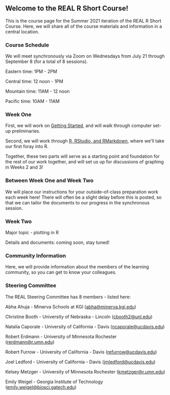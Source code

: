 ## Welcome to the REAL R Short Course!

This is the course page for the Summer 2021 iteration of the REAL R Short Course.  Here, we will share all of the course materials and information in a central location.

### Course Schedule

We will meet synchronously via Zoom on Wednesdays from July 21 through September 8 (for a total of 8 sessions).

Eastern time: 1PM - 2PM

Central time: 12 noon - 1PM

Mountain time: 11AM - 12 noon

Pacific time: 10AM - 11AM

### Week One

First, we will work on [Getting Started](https://robertmerdmann.github.io/REALshortcourse_Summer2021/Day1/Day1_GitHub.html), and will walk through computer set-up preliminaries.

Second, we will work through [R, RStudio, and RMarkdown](https://robertmerdmann.github.io/REALshortcourse_Summer2021/Day1/Day1_Activity.html), where we'll take our first foray into R.

Together, these two parts will serve as a starting point and foundation for the rest of our work together, and will set us up for discussions of graphing in Weeks 2 and 3!

### Between Week One and Week Two

We will place our instructions for your outside-of-class preparation work each week here!  There will often be a slight delay before this is posted, so that we can tailor the documents to our progress in the synchronous session.

### Week Two

Major topic - plotting in R

Details and documents: coming soon, stay tuned!


### Community Information

Here, we will provide information about the members of the learning community, so you can get to know your colleagues.

### Steering Committee

The REAL Steering Committee has 8 members - listed here:

Abha Ahuja - Minerva Schools at KGI (abha@minerva.kgi.edu)

Christine Booth - University of Nebraska - Lincoln (cbooth2@unl.edu)

Natalia Caporale - University of California - Davis (ncaporale@ucdavis.edu)

Robert Erdmann - University of Minnesota Rochester (rerdmann@r.umn.edu)

Robert Furrow - University of California - Davis (refurrow@ucdavis.edu)

Joel Ledford - University of California - Davis (jmledford@ucdavis.edu)

Kelsey Metzger - University of Minnesota Rochester (kmetzger@r.umn.edu)

Emily Weigel - Georgia Institute of Technology (emily.weigel@biosci.gatech.edu)

